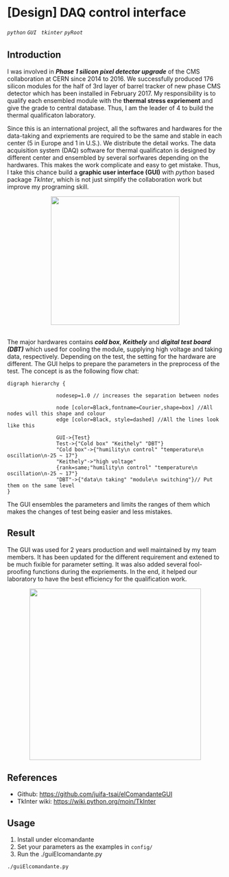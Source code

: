 # [Design] DAQ control interface

###### `python` `GUI` ` tkinter` `pyRoot`

## Introduction
I was involved in ***Phase 1 silicon pixel detector upgrade*** of the CMS collaboration at CERN since 2014 to 2016. We successfully produced 176 silicon modules for the half of 3rd layer of barrel tracker of new phase CMS detector which has been installed in February 2017. My responsibility is to qualify each ensembled module with the **thermal stress expriement** and give the grade to central database. Thus, I am the leader of 4 to build the thermal qualificaton laboratory.


Since this is an international project, all the softwares and hardwares for the data-taking and expriements are required to be the same and stable in each center (5 in Europe and 1 in U.S.). We distribute the detail works. The data acquisition system (DAQ) software for thermal qualificaton is designed by different center and ensembled by several sorfwares depending on the hardwares. This makes the work complicate and easy to get mistake. Thus, I take this chance build a **graphic user interface (GUI)** with *python* based package *TkInter*, which is not just simplify the collaboration work but improve my programing skill.

<div style="text-align: center;" markdown="1"><img src="https://i.imgur.com/Uk885LE.jpg)" height="300"></div>
<br>

The major hardwares contains ***cold box***, ***Keithely*** and ***digital test board (DBT)*** which used for cooling the module, supplying high voltage and taking data, respectively. Depending on the test, the setting for the hardware are different. The GUI helps to prepare the parameters in the preprocess of the test. The concept is as the following flow chat:

```graphviz
digraph hierarchy {

                nodesep=1.0 // increases the separation between nodes
                
                node [color=Black,fontname=Courier,shape=box] //All nodes will this shape and colour
                edge [color=Black, style=dashed] //All the lines look like this

                GUI->{Test}
                Test->{"Cold box" "Keithely" "DBT"}
                "Cold box"->{"humility\n control" "temperature\n oscillation\n-25 ~ 17"}
                "Keithely"->"high voltage"
                {rank=same;"humility\n control" "temperature\n oscillation\n-25 ~ 17"} 
                "DBT"->{"data\n taking" "module\n switching"}// Put them on the same level
}
```

The GUI ensembles the parameters and limits the ranges of them which makes the changes of test being easier and less mistakes. 

## Result
The GUI was used for 2 years production and well maintained by my team members. It has been updated for the different requirement and extened to be much fixible for parameter setting. It was also added several fool-proofing functions during the expriements. In the end, it helped our laboratory to have the best efficiency for the qualification work.  

<div style="text-align: center;" markdown="1"><img src="https://i.imgur.com/j18hil1.png" height="400"></div>


## References
- Github: https://github.com/juifa-tsai/elComandanteGUI 
- TkInter wiki: https://wiki.python.org/moin/TkInter

## Usage
1. Install under elcomandante
2. Set your parameters as the examples in `config/`
3. Run the ./guiElcomandante.py
```bash
./guiElcomandante.py
```
